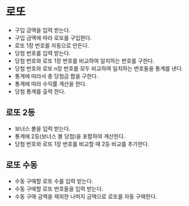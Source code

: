 # 로또

- 구입 금액을 입력 받는다.
- 구입 금액에 따라 로또를 구입한다.
- 로또 1장 번호를 자동으로 만든다.
- 당첨 번호를 입력 받는다.
- 당첨 번호와 로또 1장 번호를 비교하여 일치하는 번호를 구한다.
- 당첨 번호와 로또 n장 번호를 모두 비교하여 일치하는 번호들을 통계를 낸다.
- 통계에 따라서 총 당첨금 합을 구한다.
- 통계에 따라 수익률 계산을 한다.
- 당첨 통계를 출력 한다.

## 로또 2등

- 보너스 볼을 입력 받는다.
- 통계에 2등(보너스 볼 당첨)을 포함하여 계산한다.
- 당첨 번호와 로또 1장 번호를 비교할 때 2등 비교를 추가한다.

## 로또 수동

- 수동 구매할 로또 수를 입력 받는다.
- 수동 구매할 로또 번호들을 입력 받는다.
- 수동 구매 금액을 제외한 나머지 금액으로 로또를 자동 구매한다.

